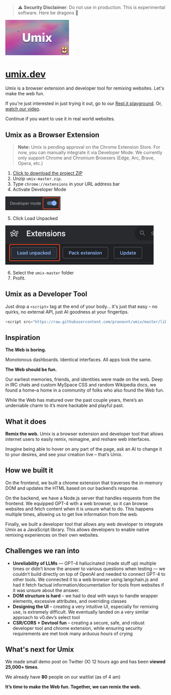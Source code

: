 > ⚠️ **Security Disclaimer**: Do not use in production. This is experimental software. Here be dragons 🐉

<a href="https://youtu.be/8rdGUPiv2O0" target="_blank"><img width="200" alt="Banner" src="/images/umix-banner.png"></a>

# [umix.dev](https://umix.dev)

Umix is a browser extension and developer tool for remixing websites. Let's make the web fun.

If you're just interested in just trying it out, go to our [Repl.it playground](https://replit.com/@aidenbai05/QuestionableRedForm#script.js). Or, [watch our video](https://youtu.be/8rdGUPiv2O0).

Continue if you want to use it in real world websites.

## Umix as a Browser Extension

> **Note:** Umix is pending approval on the Chrome Extension Store. For now, you can manually integrate it via Developer Mode. We currently only support Chrome and Chromium Browsers (Edge, Arc, Brave, Opera, etc.)

1. [Click to download the project ZIP](https://github.com/pranavnt/umix/archive/refs/heads/master.zip)
2. Unzip `umix-master.zip`.
3. Type `chrome://extensions` in your URL address bar
4. Activate Developer Mode
<img width="173" alt="image" src="/images/dev-mode.png">

5. Click Load Unpacked
<img width="466" alt="image" src="/images/unpacked.png">

6. Select the `umix-master` folder
7. Profit.

## Umix as a Developer Tool

Just drop a `<script>` tag at the end of your body... it's just that easy – no quirks, no external API, just AI goodness at your fingertips.

```js
<script src="https://raw.githubusercontent.com/pranavnt/umix/master/library.js?token=GHSAT0AAAAAAB4IOFADRX73XYILZ3H2UZGWZJL3W6Q"></script>
```

## Inspiration

**The Web is boring.**

Monotonous dashboards. Identical interfaces. All apps look the same.

**The Web should be fun.**

Our earliest memories, friends, and identities were made on the web. Deep in IRC chats and custom MySpace CSS and random Wikipedia docs, we found a home–a home in a community of folks who also found the Web fun.

While the Web has matured over the past couple years, there’s an undeniable charm to it’s more hackable and playful past.


## What it does

**Remix the web.** Umix is a browser extension and developer tool that allows internet users to easily remix, reimagine, and reshare web interfaces.

Imagine being able to hover on any part of the page, ask an AI to change it to your desires, and see your creation live – that’s Umix.



## How we built it

On the frontend, we built a chrome extension that traverses the in-memory DOM and updates the HTML based on our backend’s response.

On the backend, we have a Node.js server that handles requests from the frontend. We equipped GPT-4 with a web browser, so it can browse websites and fetch content when it is unsure what to do. This happens multiple times, allowing us to get live information from the web.

Finally, we built a developer tool that allows any web developer to integrate Umix as a JavaScript library. This allows developers to enable native remixing experiences on their own websites.


## Challenges we ran into


- **Unreliability of LLMs** — GPT-4 hallucinated (made stuff up) multiple times or didn’t know the answer to various questions when testing — we couldn’t build directly on top of OpenAI and needed to connect GPT-4 to other tools. We connected it to a web browser using langchain.js and had it fetch factual information/documentation for tools from websites if it was unsure about the answer.
- **DOM structure is hard** – we had to deal with ways to handle wrapper elements, excessive attributes, and overriding classes
- **Designing the UI** – creating a very intuitive UI, especially for remixing use, is extremely difficult. We eventually landed on a very similar approach to v0.dev’s select tool
- **CSR/CORS + Devtool fun** – creating a secure, safe, and robust developer tool and chrome extension, while ensuring security requirements are met took many arduous hours of crying

## What's next for Umix

We made small demo post on Twitter (X) 12 hours ago and has been **viewed 25,000+ times**.

We already have **80** people on our waitlist (as of 4 am)

**It’s time to make the Web fun. Together, we can remix the web.**
